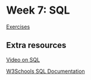 # Week 7: SQL

[Exercises](exercises/week7.md)


## Extra resources

[Video on SQL](https://www.youtube.com/watch?v=AywtnUjQ6X4)

[W3Schools SQL Documentation](https://www.w3schools.com/sql/sql_ref_keywords.asp)
